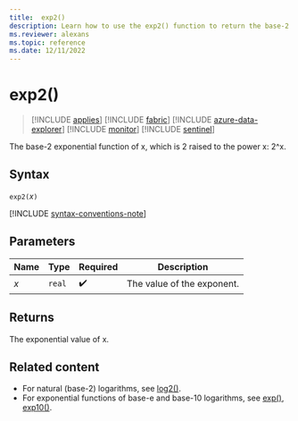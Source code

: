 ```yaml
---
title:  exp2()
description: Learn how to use the exp2() function to return the base-2 exponential value of x.
ms.reviewer: alexans
ms.topic: reference
ms.date: 12/11/2022
---
```

# exp2()

> [!INCLUDE [applies](../includes/applies-to-version/applies.md)] [!INCLUDE [fabric](../includes/applies-to-version/fabric.md)] [!INCLUDE [azure-data-explorer](../includes/applies-to-version/azure-data-explorer.md)] [!INCLUDE [monitor](../includes/applies-to-version/monitor.md)] [!INCLUDE [sentinel](../includes/applies-to-version/sentinel.md)]

The base-2 exponential function of x, which is 2 raised to the power x: 2^x.  

## Syntax

`exp2(`*x*`)`

[!INCLUDE [syntax-conventions-note](../includes/syntax-conventions-note.md)]

## Parameters

| Name | Type | Required | Description |
|--|--|--|--|
| *x* | `real` |  :heavy_check_mark:| The value of the exponent. |

## Returns

The exponential value of x.

## Related content

* For natural (base-2) logarithms, see [log2()](log2-function.md).
* For exponential functions of base-e and base-10 logarithms, see [exp()](exp-function.md), [exp10()](exp10-function.md).
